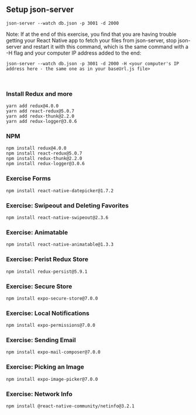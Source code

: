## Setup json-server
```
json-server --watch db.json -p 3001 -d 2000
```

Note: If at the end of this exercise, you find that you are having trouble getting your React Native app to fetch your files from json-server, stop json-server and restart it with this command, which is the same command with a -H flag and your computer IP address added to the end:

```
json-server --watch db.json -p 3001 -d 2000 -H <your computer's IP address here - the same one as in your baseUrl.js file>



```

### Install Redux and more
```
yarn add redux@4.0.0
yarn add react-redux@5.0.7
yarn add redux-thunk@2.2.0
yarn add redux-logger@3.0.6
```

### NPM 
```
npm install redux@4.0.0
npm install react-redux@5.0.7
npm install redux-thunk@2.2.0
npm install redux-logger@3.0.6
```

### Exercise Forms
```
npm install react-native-datepicker@1.7.2
```

### Exercise: Swipeout and Deleting Favorites
```
npm install react-native-swipeout@2.3.6
```

### Exercise: Animatable
```
npm install react-native-animatable@1.3.3
```

### Exercise: Perist Redux Store
```
npm install redux-persist@5.9.1
```

### Exercise: Secure Store
```
npm install expo-secure-store@7.0.0
```

### Exercise: Local Notifications
```
npm install expo-permissions@7.0.0
```

### Exercise: Sending Email
```
npm install expo-mail-composer@7.0.0
```

### Exercise: Picking an Image
```
npm install expo-image-picker@7.0.0
```

### Exercise: Network Info
```
npm install @react-native-community/netinfo@3.2.1
```